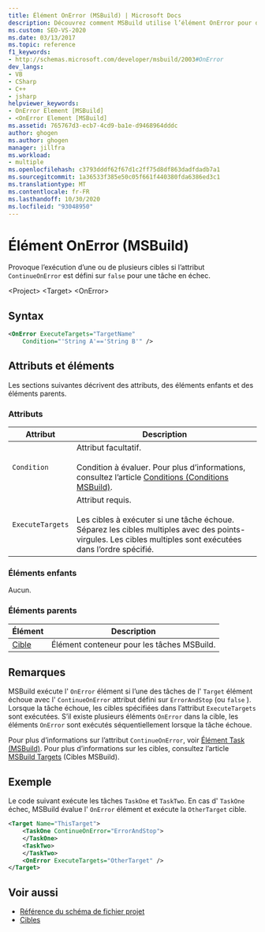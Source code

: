```yaml
---
title: Élément OnError (MSBuild) | Microsoft Docs
description: Découvrez comment MSBuild utilise l’élément OnError pour déclencher l’exécution d’une ou de plusieurs cibles, si l’attribut ContinueOnError a la valeur false pour une tâche ayant échoué.
ms.custom: SEO-VS-2020
ms.date: 03/13/2017
ms.topic: reference
f1_keywords:
- http://schemas.microsoft.com/developer/msbuild/2003#OnError
dev_langs:
- VB
- CSharp
- C++
- jsharp
helpviewer_keywords:
- OnError Element [MSBuild]
- <OnError Element [MSBuild]
ms.assetid: 765767d3-ecb7-4cd9-ba1e-d9468964dddc
author: ghogen
ms.author: ghogen
manager: jillfra
ms.workload:
- multiple
ms.openlocfilehash: c3793dddf62f67d1c2ff75d8df863dadfdadb7a1
ms.sourcegitcommit: 1a36533f385e50c05f661f440380fda6386ed3c1
ms.translationtype: MT
ms.contentlocale: fr-FR
ms.lasthandoff: 10/30/2020
ms.locfileid: "93048950"
---
```

# <a name="onerror-element-msbuild"></a>Élément OnError (MSBuild)

Provoque l’exécution d’une ou de plusieurs cibles si l’attribut `ContinueOnError` est défini sur `false` pour une tâche en échec.

 \<Project> \<Target>
 \<OnError>

## <a name="syntax"></a>Syntax

```xml
<OnError ExecuteTargets="TargetName"
    Condition="'String A'=='String B'" />
```

## <a name="attributes-and-elements"></a>Attributs et éléments

 Les sections suivantes décrivent des attributs, des éléments enfants et des éléments parents.

### <a name="attributes"></a>Attributs

|Attribut|Description|
|---------------|-----------------|
|`Condition`|Attribut facultatif.<br /><br /> Condition à évaluer. Pour plus d’informations, consultez l’article [Conditions (Conditions MSBuild)](../msbuild/msbuild-conditions.md).|
|`ExecuteTargets`|Attribut requis.<br /><br /> Les cibles à exécuter si une tâche échoue. Séparez les cibles multiples avec des points-virgules. Les cibles multiples sont exécutées dans l’ordre spécifié.|

### <a name="child-elements"></a>Éléments enfants

 Aucun.

### <a name="parent-elements"></a>Éléments parents

| Élément | Description |
| - | - |
| [Cible](../msbuild/target-element-msbuild.md) | Élément conteneur pour les tâches MSBuild. |

## <a name="remarks"></a>Remarques

 MSBuild exécute l' `OnError` élément si l’une des tâches de l' `Target` élément échoue avec l' `ContinueOnError` attribut défini sur `ErrorAndStop` (ou `false` ). Lorsque la tâche échoue, les cibles spécifiées dans l’attribut `ExecuteTargets` sont exécutées. S’il existe plusieurs éléments `OnError` dans la cible, les éléments `OnError` sont exécutés séquentiellement lorsque la tâche échoue.

 Pour plus d’informations sur l’attribut `ContinueOnError`, voir [Élément Task (MSBuild)](../msbuild/task-element-msbuild.md). Pour plus d’informations sur les cibles, consultez l’article [MSBuild Targets](../msbuild/msbuild-targets.md) (Cibles MSBuild).

## <a name="example"></a>Exemple

 Le code suivant exécute les tâches `TaskOne` et `TaskTwo`. En cas d' `TaskOne` échec, MSBuild évalue l' `OnError` élément et exécute la `OtherTarget` cible.

```xml
<Target Name="ThisTarget">
    <TaskOne ContinueOnError="ErrorAndStop">
    </TaskOne>
    <TaskTwo>
    </TaskTwo>
    <OnError ExecuteTargets="OtherTarget" />
</Target>
```

## <a name="see-also"></a>Voir aussi

- [Référence du schéma de fichier projet](../msbuild/msbuild-project-file-schema-reference.md)
- [Cibles](../msbuild/msbuild-targets.md)
